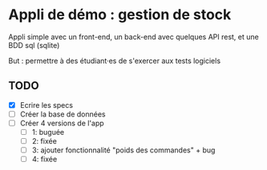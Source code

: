 # Appli de démo : gestion de stock
Appli simple avec un front-end, un back-end avec quelques API rest, et une BDD sql (sqlite)

But : permettre à des étudiant·es de s'exercer aux tests logiciels

## TODO
- [x] Ecrire les specs
- [ ] Créer la base de données
- [ ] Créer 4 versions de l'app
  - [ ] 1: buguée
  - [ ] 2: fixée
  - [ ] 3: ajouter fonctionnalité "poids des commandes" + bug
  - [ ] 4: fixée